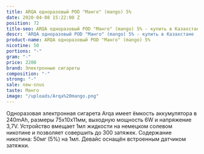 ```yaml
---
title: ARQA одноразовый POD "Манго" (mango) 5%
date: 2020-04-08 15:22:00 Z
position: 72
title-seo: ARQA одноразовый POD "Манго" (mango) 5% - купить в Казахстане
descr: 'ARQA одноразовый POD "Манго" (mango) 5% - купить в Казахстане '
product-name: ARQA одноразовый POD "Манго" (mango) 5%
nicotine: 50
portions: "-"
gram: "-"
price: 2200
brand: Электронные сигареты
composition: "-"
strong: "-"
sale: new-snus
taste: Манго
image: "/uploads/Arqa%20mango.png"
---
```


Одноразовая электронная сигарета Arqa имеет ёмкость аккумулятора в 240mAh, размеры 75х10х11мм, выходную мощность 6W и напряжение 3,7V. Устройство вмещает 1мл жидкости на немецком солевом никотине и позволяет совершить до 300 затяжек. Содержание никотина: 50мг (5%) на 1мл. Девайс оснащён встроенным датчиком затяжки.